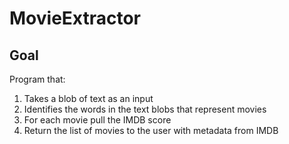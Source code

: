 # MovieExtractor

## Goal
Program that:
1. Takes a blob of text as an input  
2. Identifies the words in the text blobs that represent movies
3. For each movie pull the IMDB score
4. Return the list of movies to the user with metadata from IMDB

